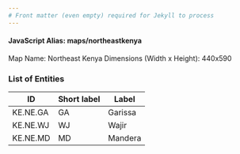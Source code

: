 ```yaml
---
# Front matter (even empty) required for Jekyll to process
---
```


#### JavaScript Alias: maps/northeastkenya

Map Name: Northeast Kenya
Dimensions (Width x Height): 440x590

### List of Entities

ID | Short label | Label
---|---|---|
KE.NE.GA|GA|Garissa
KE.NE.WJ|WJ|Wajir
KE.NE.MD|MD|Mandera